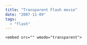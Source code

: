 ```yaml
---
title: "Transparent Flash movie"
date: "2007-11-09"
tags:
  - "flash"
---
```


`<embed src="" wmode="transparent">`
